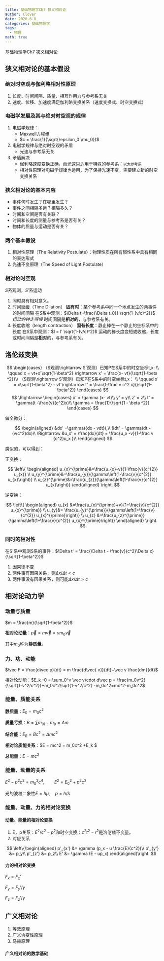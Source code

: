 ```yaml
---
title: 基础物理学Ch7 狭义相对论
author: Clover
date: 2020-6-8
categories: 基础物理学
tags:
  - 物理
math: true
---
```


基础物理学Ch7 狭义相对论

<!-- more -->
## 狭义相对论的基本假设

### 绝对时空观与伽利略相对性原理

1. 长度、时间间隔、质量、相互作用力与参考系无关
2. 速度、位移、加速度满足伽利略变换关系（速度变换式、时空变换式）

### 电磁学发展及其与绝对时空观的规律

1. 电磁学规律：
   + Maxwell方程组
   + $c = \frac{1}{\sqrt{\epsilon_0 \mu_0}}$
2. 电磁学规律与绝对时空观的矛盾
   + 光速与参考系无关
3. 矛盾解决
   + 伽利略速度变换正确，而光速只适用于特殊的参考系：`以太参考系`
   + 相对性原理对电磁学规律也适用，为了保持光速不变，需要建立新的时空变换关系

### 狭义相对论的基本内容

+ 事件何时发生？在哪里发生？
+ 事件之间相隔多远？相隔多久？
+ 时间和空间是否有关联？
+ 时间和长度的测量与参考系是否有关？
+ 物体的质量与运动是否有关？

### 两个基本假设

1. 相对性原理（The Relativity Postulate）：物理性质在所有惯性系中具有相同的表达形式
2. 光速不变原理（The Speed of Light Postulate）

### 相对论时空观

$S$系观测，$S'$系运动

1. 同时具有相对意义。
2. 时间延缓（Time Dilation）
   **固有时**：某个参考系中同一个地点发生的两事件的时间间隔
   在$S$系中观测：$\Delta t=\frac{\Delta t_0}{ \sqrt{1-(v/c)^2}}$
   *运动的钟走得慢*
   时间间隔是**相对的**，与参考系有关。
3. 长度收缩（length contraction）
   **固有长度**：静止棒在一个静止的坐标系中的长度
   在$S$系中观测：$l = l' \sqrt{1-(v/c)^2}$
   运动的棒长度变短或收缩，长度或时间间隔是**相对**的，与参考系有关。

## 洛伦兹变换

$$
\begin{cases}
    （S观测\rightarrow S'观测）已知P在S系中的时空坐标t,x:
    \\ \qquad x = vt+x'\sqrt{1-\beta^2} \rightarrow x' = \frac{x- vt}{\sqrt{1-\beta ^2}}\\
    （S观测\rightarrow S'观测）已知P在S系中的时空坐标t,x：
    \\ \qquad x' = x\sqrt{1-\beta^2} - vt'\rightarrow t' = \frac{t-\frac v c^2 x}{\sqrt{1-\beta^2}}
\end{cases}
$$
$$
\Rightarrow
\begin{cases}
    x' = \gamma (x- vt)\\
    y' = y\\
    z' = z\\
    t' = \gamma(t -\frac{v}{c^2}x)\\
    \gamma = \frac{1}{\sqrt{1 - \beta ^2}}
\end{cases}
$$

做全微分：

$$
\begin{aligned}
   &dx' =\gamma({dx - vdt}),\\
   &dt' = \gamma(dt - (v/c^2)dx)\\
   \Rightarrow &u_x' = \frac{dx}{dt} = \frac{u_x -v}{1-\frac v {c^2}u_x }\\
\end{aligned}
$$

类似的，可以得到：

正变换：

$$
\left\{
   \begin{aligned}
      u_{x}^{\prime}&=\frac{u_{x}-v}{1-\frac{v}{c^{2}} u_{x}} \\
      u_{y}^{\prime}&=\frac{u_{y}}{\gamma\left(1-\frac{v}{c^{2}} u_{x}\right)} \\
      u_{z}^{\prime}&=\frac{u_{z}}{\gamma\left(1-\frac{v}{c^{2}} u_{x}\right)}
   \end{aligned}
\right.
$$

逆变换：

$$
\left\{
   \begin{aligned}
      u_{x} &=\frac{u_{x}^{\prime}+v}{1+\frac{v}{c^{2}} u_{x}^{\prime}} \\
      u_{y}&= \frac{u_{y}^{\prime}}{\gamma\left(1+\frac{v}{c^{2}} u_{x}^{\prime}\right)} \\
      u_{z} &=\frac{u_{z}^{\prime}}{\gamma\left(1+\frac{v}{c^{2}} u_{x}^{\prime}\right)}
   \end{aligned}
\right.
$$

### 同时的相对性

在S'系中观测S系的事件：$\Delta t' = \frac{\Delta t - \frac{v}{c^2}\Delta x}{\sqrt{1-\beta^2}}$

1. 因果律不变
2. 两件事有因果关系，则$\Delta x/ \Delta t<c$
3. 两件事没有因果关系，则可能$\Delta x /\Delta t > c$

## 相对论动力学

### 动量与质量

$m = \frac{m}{\sqrt{1-\beta^2}}$

**相对论动量**：$\vec p = m\vec v = \gamma m_0\vec v$

其中$m_0$称为**静质量**。

### 力、功、动能

$\vec F = \frac{d\vec p}{dt} = m \frac{d\vec{ v}}{dt}+\vec v \frac{dm}{dt}$

相对论动能：$E_k -0 = \sum_0^v \vec v\cdot d\vec p = \frac{m_0v^2}{\sqrt{1-v^2/c^2}}+m_0c^2\sqrt{1-v^2/c^2} -m_0c^2=mc^2-m_0c^2$

### 能量、质能关系

**静质量**：$E_0 = m_0c^2$

**质量亏损**：$B = \sum m_{0i} -m_0 = \Delta m$

**结合能**：$E_B = Bc^2=\Delta m c^2$

**相对论质能关系**：$E = mc^2 = m_0c^2 +E_k $

**总能量**：$E = mc^2$

### 能量、动量的关系

$E^2-p^2c^2 = m_0^2 c^4,\qquad E^2 = E_0^2 +p^2c^2$

光的波粒二象性$E = h\mu ,\quad p = h/\lambda$

### 能量、动量、力的相对论变换

#### 动量、能量的相对论变换

1. E，p关系：$E^2/c^2 - p^2$和时空变换：$c^2t^2 -r^2$是洛伦兹不变量。
2. 对应关系

$$
\left\{\begin{aligned}
   p'_{x'} &= \gamma (p_x - u \frac{E}{c^2})\\
   p'_{y'} &= p_y\\
   p'_{z'} &= p_z\\
   E' &= \gamma (E - up_x)
\end{aligned}\right.
$$

#### 力的相对论变换

$F_x =F_x'$

$F_y = F_y' /\gamma$

$F_z = F_z' /\gamma$

## 广义相对论

1. 等效原理
2. 广义协变性原理
3. 马赫原理

#### 广义相对论的数学基础
